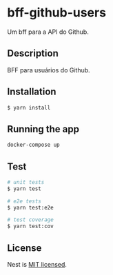 # bff-github-users

Um bff para a API do Github.

## Description

BFF para usuários do Github.

## Installation

```bash
$ yarn install
```

## Running the app

```bash
docker-compose up
```

## Test

```bash
# unit tests
$ yarn test

# e2e tests
$ yarn test:e2e

# test coverage
$ yarn test:cov
```

## License

  Nest is [MIT licensed](LICENSE).
